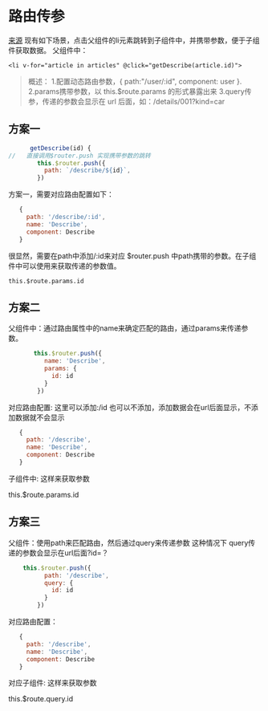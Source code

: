 # 路由传参

[来源](https://segmentfault.com/a/1190000012393587)
现有如下场景，点击父组件的li元素跳转到子组件中，并携带参数，便于子组件获取数据。
父组件中：

`<li v-for="article in articles" @click="getDescribe(article.id)">`
> 概述：
1.配置动态路由参数，{ path:"/user/:id", component: user }.
2.params携带参数，以 this.$route.params 的形式暴露出来
3.query传参，传递的参数会显示在 url 后面，如：/details/001?kind=car

## 方案一

```js
      getDescribe(id) {
//   直接调用$router.push 实现携带参数的跳转
        this.$router.push({
          path: `/describe/${id}`,
        })
```

方案一，需要对应路由配置如下：

```js
   {
     path: '/describe/:id',
     name: 'Describe',
     component: Describe
   }
   ```

很显然，需要在path中添加/:id来对应 $router.push 中path携带的参数。在子组件中可以使用来获取传递的参数值。

`this.$route.params.id`

## 方案二

父组件中：通过路由属性中的name来确定匹配的路由，通过params来传递参数。

```js
       this.$router.push({
          name: 'Describe',
          params: {
            id: id
          }
        })
```

对应路由配置: 这里可以添加:/id 也可以不添加，添加数据会在url后面显示，不添加数据就不会显示

```js
   {
     path: '/describe',
     name: 'Describe',
     component: Describe
   }
```

子组件中: 这样来获取参数

this.$route.params.id

## 方案三

父组件：使用path来匹配路由，然后通过query来传递参数
这种情况下 query传递的参数会显示在url后面?id=？

```js
    this.$router.push({
          path: '/describe',
          query: {
            id: id
          }
        })
```

对应路由配置：

```js
   {
     path: '/describe',
     name: 'Describe',
     component: Describe
   }
   ```

对应子组件: 这样来获取参数

this.$route.query.id
